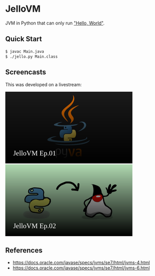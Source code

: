# JelloVM

JVM in Python that can only run ["Hello, World"](https://en.wikipedia.org/wiki/%22Hello,_World!%22_program).

## Quick Start

```console
$ javac Main.java
$ ./jello.py Main.class
```

## Screencasts

This was developed on a livestream:

[![episode-01](./thumbnails/thumbnail-01.png)](https://www.youtube.com/watch?v=67FmRyv8jTM)
[![episode-02](./thumbnails/thumbnail-02.png)](https://www.youtube.com/watch?v=anOidUQcv1w)

## References

- https://docs.oracle.com/javase/specs/jvms/se7/html/jvms-4.html
- https://docs.oracle.com/javase/specs/jvms/se7/html/jvms-6.html
